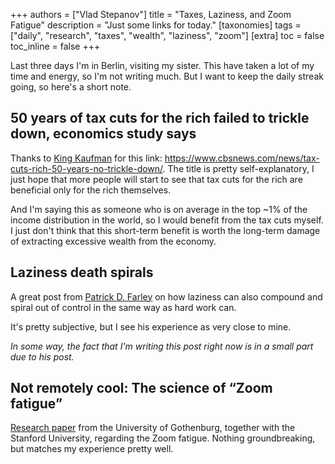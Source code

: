 +++
authors = ["Vlad Stepanov"]
title = "Taxes, Laziness, and Zoom Fatigue"
description = "Just some links for today."
[taxonomies]
tags = ["daily", "research", "taxes", "wealth", "laziness", "zoom"]
[extra]
toc = false
toc_inline = false
+++

Last three days I'm in Berlin, visiting my sister. This have taken a lot of my time and energy,
so I'm not writing much. But I want to keep the daily streak going, so here's a short note.

## 50 years of tax cuts for the rich failed to trickle down, economics study says

Thanks to [King Kaufman](https://sfba.social/@kingkaufman/113334090277614932) for this link:
https://www.cbsnews.com/news/tax-cuts-rich-50-years-no-trickle-down/.
The title is pretty self-explanatory, I just hope that more people will start to see that
tax cuts for the rich are beneficial only for the rich themselves.

And I'm saying this as someone who is on average in the top ~1% of the income distribution
in the world, so I would benefit from the tax cuts myself. I just don't think that this short-term
benefit is worth the long-term damage of extracting excessive wealth from the economy.

## Laziness death spirals

A great post from
[Patrick D. Farley](https://www.lesswrong.com/users/patrickdfarley?from=post_header)
on how laziness can also compound and spiral out of control in the same way as hard work can.

It's pretty subjective, but I see his experience as very close to mine.

_In some way, the fact that I'm writing this post right now is in a small part due to his post._

## Not remotely cool: The science of “Zoom fatigue”

[Research paper](https://www.sciencedirect.com/science/article/pii/S2451958821000671)
from the University of Gothenburg, together with the Stanford University, regarding the Zoom
fatigue. Nothing groundbreaking, but matches my experience pretty well.
